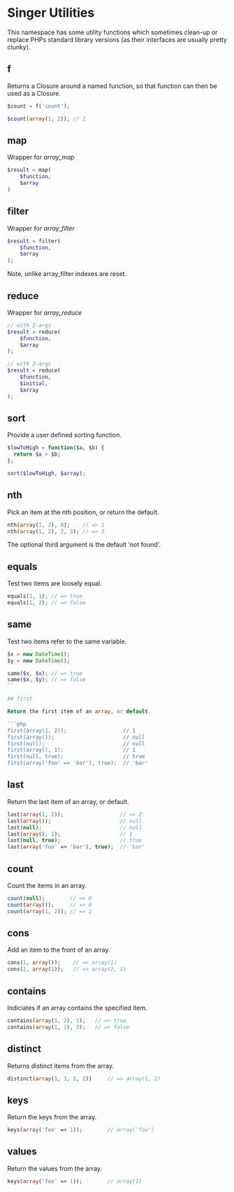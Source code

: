 
# Singer Utilities

This namespace has some utility functions which sometimes clean-up
or replace PHPs standard library versions (as their interfaces are
usually pretty clunky).

## f

Returns a Closure around a named function, so that function can then
be used as a Closure.

```php
$count = f('count');

$count(array(1, 2)); // 2
```

## map

Wrapper for *array_map*

```php
$result = map(
    $function,
    $array
)
```

## filter

Wrapper for *array_filter*

```php
$result = filter(
    $function,
    $array
);
```

Note, unlike array_filter indexes are reset.

## reduce

Wrapper for *array_reduce*

```php
// with 2-args
$result = reduce(
    $function,
    $array
);

// with 3-args
$result = reduce(
    $function,
    $initial,
    $array
);
```

## sort

Provide a user defined sorting function.

```php
$lowToHigh = function($a, $b) {
  return $a > $b;
};

sort($lowToHigh, $array);
```

## nth

Pick an item at the nth position, or return the default.

```php
nth(array(1, 2), 0);    // => 1
nth(array(1, 2), 2, 3); // => 3
```

The optional third argument is the default 'not found'.

## equals

Test two items are loosely equal.

```php
equals(1, 1); // => true
equals(1, 2); // => false
```

## same

Test two items refer to the same variable.

```php
$x = new DateTime();
$y = new DateTime();

same($x, $x); // => true
same($x, $y); // => false
``

## first

Return the first item of an array, or default.

```php
first(array(1, 2));                  // 1
first(array());                      // null
first(null);                         // null
first(array(), 1);                   // 1
first(null, true);                   // true
first(array('foo' => 'bar'), true);  // 'bar'
```

## last

Return the last item of an array, or default.

```php
last(array(1, 2));                  // => 2
last(array());                      // null
last(null);                         // null
last(array(), 1);                   // 1
last(null, true);                   // true
last(array('foo' => 'bar'), true);  // 'bar'
```

## count

Count the items in an array.

```php
count(null);        // => 0
count(array());     // => 0
count(array(1, 2)); // => 2
```

## cons

Add an item to the front of an array.

```php
cons(1, array());    // => array(1)
cons(2, array(1));   // => array(2, 1)
```

## contains

Indiciates if an array contains the specified item.

```php
contains(array(1, 2), 1);   // => true
contains(array(1, 2), 3);   // => false
```

## distinct

Returns distinct items from the array.

```php
distinct(array(1, 1, 2, 2))     // => array(1, 2)
```

## keys

Return the keys from the array.

```php
keys(array('foo' => 1));        // array('foo')
```

## values

Return the values from the array.

```php
keys(array('foo' => 1));        // array(1)
```

